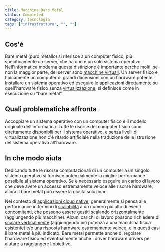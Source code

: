 ```yaml
---
title: Macchina Bare Metal
status: Completed
category: tecnologia
tags: ["infrastruttura", "", ""]
---
```


## Cos'è

Bare metal (puro metallo) si riferisce a un computer fisico, più specificamente un server, che ha uno e un solo sistema operativo.
Nell'informatica moderna questa distinzione è importante perché molti, se non la maggior parte, dei server sono [macchine virtuali](/it/virtual-machine/).
Un server fisico è tipicamente un computer di grandi dimensioni con un hardware potente.
Installare un sistema operativo ed eseguire le applicazioni direttamente su quell'hardware fisico senza [virtualizzazione](/it/virtualization/), si definisce come in esecuzione su “bare metal”.

## Quali problematiche affronta

Accoppiare un sistema operativo con un computer fisico è il modello originale dell'informatica.
Tutte le risorse del computer fisico sono direttamente disponibili per il sistema operativo, e senza livelli di virtualizzazione non c'è ritardo artificiale nella traduzione delle istruzione del sistema operativo all'hardware.

## In che modo aiuta

Dedicando tutte le risorse computazionali di un computer a un singolo sistema operativo si fornisce potenzialmente la miglior performance possibile al sistema operativo.
Se è necessario eseguire un carico di lavoro che deve avere un accesso estremamente veloce alle risorse hardware, allora il bare metal può essere la giusta soluzione.

Nel contesto di [applicazioni cloud native](/it/cloud-native-apps/),
generalmente si pensa alle performance in termini di [scalabilità](/it/scalability/) a un numero più alto di eventi concomitanti,
che possono essere gestiti [scalando orizzontalmente](/it/horizontal-scaling/) (aggiungendo più macchine).
Alcuni carichi di lavoro possono richiedere di [scalare verticalmente](/it/vertical-scaling/) (aggiungendo più potenza a una macchina fisica esistente)
e/o una risposta hardware estremamente veloce, e in questi casi il bare metal è più indicato.
Bare metal permette anche di regolare l'hardware fisico ed eventualmente anche i driver hardware drivers per aiutare a raggiungere l'obiettivo.
